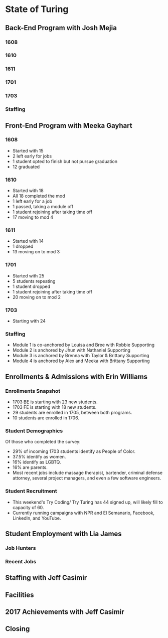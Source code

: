 # State of Turing

## Back-End Program with Josh Mejia

### 1608

### 1610

### 1611

### 1701

### 1703

### Staffing

## Front-End Program with Meeka Gayhart

### 1608

- Started with 15
- 2 left early for jobs
- 1 student opted to finish but not pursue graduation
- 12 graduated

### 1610

- Started with 18
- All 18 completed the mod
- 1 left early for a job
- 1 passed, taking a module off
- 1 student rejoining after taking time off
- 17 moving to mod 4

### 1611

- Started with 14
- 1 dropped
- 13 moving on to mod 3

### 1701

- Started with 25
- 5 students repeating
- 1 student dropped
- 1 student rejoining after taking time off
- 20 moving on to mod 2

### 1703

- Starting with 24

### Staffing

- Module 1 is co-anchored by Louisa and Bree with Robbie Supporting
- Module 2 is anchored by Jhun with Nathaniel Supporting
- Module 3 is anchored by Brenna with Taylor & Brittany Supporting
- Module 4 is anchored by Alex and Meeka with Brittany Supporting

## Enrollments & Admissions with Erin Williams

### Enrollments Snapshot
 - 1703 BE is starting with 23 new students.
 - 1703 FE is starting with 18 new students. 
 - 29 students are enrolled in 1705, between both programs.
 - 10 students are enrolled in 1706. 
 
### Student Demographics
Of those who completed the survey:
 - 29% of incoming 1703 students identify as People of Color.
 - 37.5% identify as women. 
 - 16% identify as LGBTQ.
 - 16% are parents.
 - Most recent jobs include massage therapist, bartender, criminal defense attorney, several project managers, and even a few software engineers. 
 
### Student Recruitment
 - This weekend's Try Coding/ Try Turing has 44 signed up, will likely fill to capacity of 60. 
 - Currently running campaigns with NPR and El Semanario, Facebook, LinkedIn, and YouTube.
 
## Student Employment with Lia James

### Job Hunters

### Recent Jobs

## Staffing with Jeff Casimir

## Facilities

## 2017 Achievements with Jeff Casimir

## Closing
